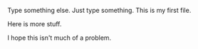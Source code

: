 Type something else. Just type something. This is my first file.

Here is more stuff.

I hope this isn't much of a problem. 
